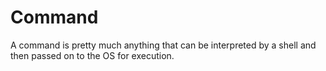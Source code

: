 # Command

A command is pretty much anything that can be interpreted by a shell and then passed on to the OS for execution.
